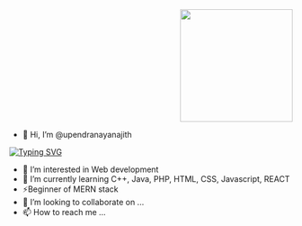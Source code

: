 <div align="right">
  <img src="https://github.com/upendranayanajith/upendranayanajith/assets/86357888/acfafd3c-29c7-42b1-801e-3d6d8b710809" width="200" height="200">
</div>

- 👋 Hi, I’m @upendranayanajith

[![Typing SVG](https://readme-typing-svg.demolab.com/?lines=I+am+student+of+SLIIT;Code+is+poetry,+and+I'm+the+poet;Bugs+eater)](https://git.io/typing-svg)

- 👀 I’m interested in Web development
- 🌱 I’m currently learning C++, Java, PHP, HTML, CSS, Javascript, REACT
- ⚡Beginner of MERN stack
- 💞️ I’m looking to collaborate on ...
- 📫 How to reach me ...

